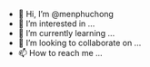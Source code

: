 - 👋 Hi, I’m @menphuchong
- 👀 I’m interested in ...
- 🌱 I’m currently learning ...
- 💞️ I’m looking to collaborate on ...
- 📫 How to reach me ...

<!---
menphuchong/menphuchong is a ✨ special ✨ repository because its `README.md` (this file) appears on your GitHub profile.
You can click the Preview link to take a look at your changes.
--->
